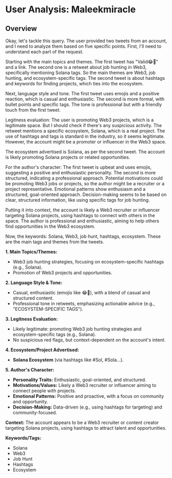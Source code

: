 # User Analysis: Maleekmiracle

## Overview

<think>
Okay, let's tackle this query. The user provided two tweets from an account, and I need to analyze them based on five specific points. First, I'll need to understand each part of the request.

Starting with the main topics and themes. The first tweet has "Valid😂💯" and a link. The second one is a retweet about job hunting in Web3, specifically mentioning Solana tags. So the main themes are Web3, job hunting, and ecosystem-specific tags. The second tweet is about hashtags and keywords for finding projects, which ties into the ecosystem.

Next, language style and tone. The first tweet uses emojis and a positive reaction, which is casual and enthusiastic. The second is more formal, with bullet points and specific tags. The tone is professional but with a friendly touch from the first tweet.

Legitness evaluation: The user is promoting Web3 projects, which is a legitimate space. But I should check if there's any suspicious activity. The retweet mentions a specific ecosystem, Solana, which is a real project. The use of hashtags and tags is standard in the industry, so it seems legitimate. However, the account might be a promoter or influencer in the Web3 space.

The ecosystem advertised is Solana, as per the second tweet. The account is likely promoting Solana projects or related opportunities.

For the author's character: The first tweet is upbeat and uses emojis, suggesting a positive and enthusiastic personality. The second is more structured, indicating a professional approach. Potential motivations could be promoting Web3 jobs or projects, so the author might be a recruiter or a project representative. Emotional patterns show enthusiasm and a structured, goal-oriented approach. Decision-making seems to be based on clear, structured information, like using specific tags for job hunting.

Putting it into context, the account is likely a Web3 recruiter or influencer targeting Solana projects, using hashtags to connect with others in the space. The author is professional and enthusiastic, aiming to help others find opportunities in the Web3 ecosystem.

Now, the keywords: Solana, Web3, job hunt, hashtags, ecosystem. These are the main tags and themes from the tweets.
</think>

**1. Main Topics/Themes:**  
- Web3 job hunting strategies, focusing on ecosystem-specific hashtags (e.g., Solana).  
- Promotion of Web3 projects and opportunities.  

**2. Language Style & Tone:**  
- Casual, enthusiastic (emojis like 😂💯), with a blend of casual and structured content.  
- Professional tone in retweets, emphasizing actionable advice (e.g., "ECOSYSTEM-SPECIFIC TAGS").  

**3. Legitness Evaluation:**  
- Likely legitimate: promoting Web3 job hunting strategies and ecosystem-specific tags (e.g., Solana).  
- No suspicious red flags, but context-dependent on the account's intent.  

**4. Ecosystem/Project Advertised:**  
- **Solana Ecosystem** (via hashtags like #Sol, #Sola…).  

**5. Author's Character:**  
- **Personality Traits:** Enthusiastic, goal-oriented, and structured.  
- **Motivations/Values:** Likely a Web3 recruiter or influencer aiming to connect people with projects.  
- **Emotional Patterns:** Positive and proactive, with a focus on community and opportunity.  
- **Decision-Making:** Data-driven (e.g., using hashtags for targeting) and community-focused.  

**Context:** The account appears to be a Web3 recruiter or content creator targeting Solana projects, using hashtags to attract talent and opportunities.  

**Keywords/Tags:**  
- Solana  
- Web3  
- Job Hunt  
- Hashtags  
- Ecosystem